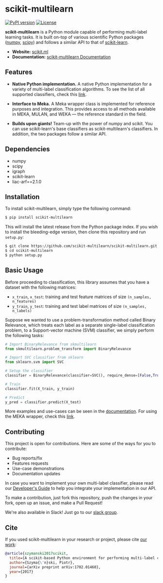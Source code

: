 # scikit-multilearn

[![PyPI version](https://badge.fury.io/py/scikit-multilearn.svg)](https://badge.fury.io/py/scikit-multilearn)
[![License](https://img.shields.io/badge/License-BSD%202--Clause-orange.svg)](https://opensource.org/licenses/BSD-2-Clause)

__scikit-multilearn__ is a Python module capable of performing multi-label
learning tasks. It is built on-top of various scientific Python packages
([numpy](http://www.numpy.org/), [scipy](https://www.scipy.org/)) and
follows a similar API to that of [scikit-learn](http://scikit-learn.org/).

- __Website:__ [scikit.ml](http://scikit.ml)
- __Documentation:__ [scikit-multilearn Documentation](http://scikit.ml/api/index.html)


## Features

- __Native Python implementation.__ A native Python implementation for a variety of multi-label classification algorithms. To see the list of all supported classifiers, check this [link](http://scikit.ml/#classifiers).

- __Interface to Meka.__ A Meka wrapper class is implemented for reference purposes and integration. This provides access to all methods available in MEKA, MULAN, and WEKA &mdash; the reference standard in the field.

- __Builds upon giants!__ Team-up with the power of numpy and scikit. You can use scikit-learn's base classifiers as scikit-multilearn's classifiers. In addition, the two packages follow a similar API.

## Dependencies

- numpy
- scipy
- igraph
- scikit-learn
- liac-arf==2.1.0

## Installation

To install scikit-multilearn, simply type the following command:

```bash
$ pip install scikit-multilearn
```

This will install the latest release from the Python package index. If you
wish to install the bleeding-edge version, then clone this repository and
run `setup.py`:

```bash
$ git clone https://github.com/scikit-multilearn/scikit-multilearn.git
$ cd scikit-multilearn
$ python setup.py
```

## Basic Usage

Before proceeding to classification,  this library assumes that you have
a dataset with the following matrices:

- `x_train`, `x_test`: training and test feature matrices of size `(n_samples, n_features)`
- `y_train`, `y_test`: training and test label matrices of size `(n_samples, n_labels)`

Suppose we wanted to use a problem-transformation method called Binary
Relevance, which treats each label as a separate single-label classification
problem, to a Support-vector machine (SVM) classifier, we simply perform
the following tasks:

```python
# Import BinaryRelevance from skmultilearn
from skmultilearn.problem_transform import BinaryRelevance

# Import SVC classifier from sklearn
from sklearn.svm import SVC

# Setup the classifier
classifier = BinaryRelevance(classifier=SVC(), require_dense=[False,True])

# Train
classifier.fit(X_train, y_train)

# Predict
y_pred = classifier.predict(X_test)
```

More examples and use-cases can be seen in the 
[documentation](http://scikit.ml/api/classify.html). For using the MEKA
wrapper, check this [link](http://scikit.ml/api/meka.html#mekawrapper).

## Contributing

This project is open for contributions. Here are some of the ways for
you to contribute:

- Bug reports/fix
- Features requests
- Use-case demonstrations
- Documentation updates

In case you want to implement your own multi-label classifier, please 
read our [Developer's Guide](http://scikit.ml/api/base.html) to help
you integrate your implementation in our API.

To make a contribution, just fork this repository, push the changes
in your fork, open up an issue, and make a Pull Request!

We're also available in Slack! Just go to our [slack group](https://scikit-ml.slack.com/).

## Cite

If you used scikit-multilearn in your research or project, please
cite [our work](https://arxiv.org/abs/1702.01460):

```bibtex
@article{szymanski2017scikit,
  title={A scikit-based Python environment for performing multi-label classification},
  author={Szyma{\'n}ski, Piotr},
  journal={arXiv preprint arXiv:1702.01460},
  year={2017}
}
```
